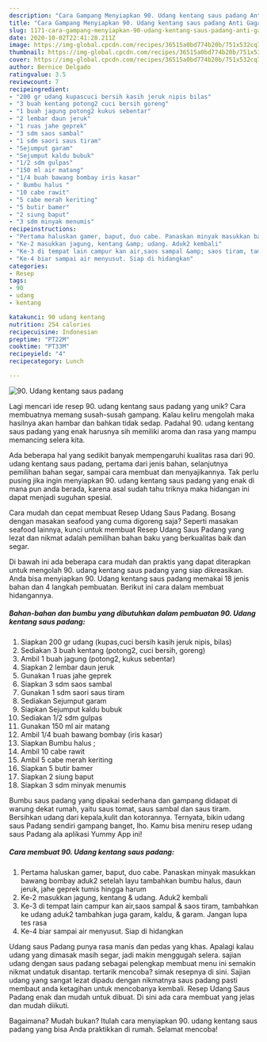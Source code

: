 ```yaml
---
description: "Cara Gampang Menyiapkan 90. Udang kentang saus padang Anti Gagal"
title: "Cara Gampang Menyiapkan 90. Udang kentang saus padang Anti Gagal"
slug: 1171-cara-gampang-menyiapkan-90-udang-kentang-saus-padang-anti-gagal
date: 2020-10-02T22:41:28.211Z
image: https://img-global.cpcdn.com/recipes/36515a0bd774b20b/751x532cq70/90-udang-kentang-saus-padang-foto-resep-utama.jpg
thumbnail: https://img-global.cpcdn.com/recipes/36515a0bd774b20b/751x532cq70/90-udang-kentang-saus-padang-foto-resep-utama.jpg
cover: https://img-global.cpcdn.com/recipes/36515a0bd774b20b/751x532cq70/90-udang-kentang-saus-padang-foto-resep-utama.jpg
author: Bernice Delgado
ratingvalue: 3.5
reviewcount: 7
recipeingredient:
- "200 gr udang kupascuci bersih kasih jeruk nipis bilas"
- "3 buah kentang potong2 cuci bersih goreng"
- "1 buah jagung potong2 kukus sebentar"
- "2 lembar daun jeruk"
- "1 ruas jahe geprek"
- "3 sdm saos sambal"
- "1 sdm saori saus tiram"
- "Sejumput garam"
- "Sejumput kaldu bubuk"
- "1/2 sdm gulpas"
- "150 ml air matang"
- "1/4 buah bawang bombay iris kasar"
- " Bumbu halus "
- "10 cabe rawit"
- "5 cabe merah keriting"
- "5 butir bamer"
- "2 siung baput"
- "3 sdm minyak menumis"
recipeinstructions:
- "Pertama haluskan gamer, baput, duo cabe. Panaskan minyak masukkan bawang bombay aduk2 setelah layu tambahkan bumbu halus, daun jeruk, jahe geprek tumis hingga harum"
- "Ke-2 masukkan jagung, kentang &amp; udang. Aduk2 kembali"
- "Ke-3 di tempat lain campur kan air,saos sampal &amp; saos tiram, tambahkan ke udang aduk2 tambahkan juga garam, kaldu, &amp; garam. Jangan lupa tes rasa"
- "Ke-4 biar sampai air menyusut. Siap di hidangkan"
categories:
- Resep
tags:
- 90
- udang
- kentang

katakunci: 90 udang kentang 
nutrition: 254 calories
recipecuisine: Indonesian
preptime: "PT22M"
cooktime: "PT33M"
recipeyield: "4"
recipecategory: Lunch

---
```



![90. Udang kentang saus padang](https://img-global.cpcdn.com/recipes/36515a0bd774b20b/751x532cq70/90-udang-kentang-saus-padang-foto-resep-utama.jpg)

Lagi mencari ide resep 90. udang kentang saus padang yang unik? Cara membuatnya memang susah-susah gampang. Kalau keliru mengolah maka hasilnya akan hambar dan bahkan tidak sedap. Padahal 90. udang kentang saus padang yang enak harusnya sih memiliki aroma dan rasa yang mampu memancing selera kita.

Ada beberapa hal yang sedikit banyak mempengaruhi kualitas rasa dari 90. udang kentang saus padang, pertama dari jenis bahan, selanjutnya pemilihan bahan segar, sampai cara membuat dan menyajikannya. Tak perlu pusing jika ingin menyiapkan 90. udang kentang saus padang yang enak di mana pun anda berada, karena asal sudah tahu triknya maka hidangan ini dapat menjadi suguhan spesial.

Cara mudah dan cepat membuat Resep Udang Saus Padang. Bosang dengan masakan seafood yang cuma digoreng saja? Seperti masakan seafood lainnya, kunci untuk membuat Resep Udang Saus Padang yang lezat dan nikmat adalah pemilihan bahan baku yang berkualitas baik dan segar.


Di bawah ini ada beberapa cara mudah dan praktis yang dapat diterapkan untuk mengolah 90. udang kentang saus padang yang siap dikreasikan. Anda bisa menyiapkan 90. Udang kentang saus padang memakai 18 jenis bahan dan 4 langkah pembuatan. Berikut ini cara dalam membuat hidangannya.

<!--inarticleads1-->

##### Bahan-bahan dan bumbu yang dibutuhkan dalam pembuatan 90. Udang kentang saus padang:

1. Siapkan 200 gr udang (kupas,cuci bersih kasih jeruk nipis, bilas)
1. Sediakan 3 buah kentang (potong2, cuci bersih, goreng)
1. Ambil 1 buah jagung (potong2, kukus sebentar)
1. Siapkan 2 lembar daun jeruk
1. Gunakan 1 ruas jahe geprek
1. Siapkan 3 sdm saos sambal
1. Gunakan 1 sdm saori saus tiram
1. Sediakan Sejumput garam
1. Siapkan Sejumput kaldu bubuk
1. Sediakan 1/2 sdm gulpas
1. Gunakan 150 ml air matang
1. Ambil 1/4 buah bawang bombay (iris kasar)
1. Siapkan  Bumbu halus ;
1. Ambil 10 cabe rawit
1. Ambil 5 cabe merah keriting
1. Siapkan 5 butir bamer
1. Siapkan 2 siung baput
1. Siapkan 3 sdm minyak menumis


Bumbu saus padang yang dipakai sederhana dan gampang didapat di warung dekat rumah, yaitu saus tomat, saus sambal dan saus tiram. Bersihkan udang dari kepala,kulit dan kotorannya. Ternyata, bikin udang saus Padang sendiri gampang banget, lho. Kamu bisa meniru resep udang saus Padang ala aplikasi Yummy App ini! 

<!--inarticleads2-->

##### Cara membuat 90. Udang kentang saus padang:

1. Pertama haluskan gamer, baput, duo cabe. Panaskan minyak masukkan bawang bombay aduk2 setelah layu tambahkan bumbu halus, daun jeruk, jahe geprek tumis hingga harum
1. Ke-2 masukkan jagung, kentang &amp; udang. Aduk2 kembali
1. Ke-3 di tempat lain campur kan air,saos sampal &amp; saos tiram, tambahkan ke udang aduk2 tambahkan juga garam, kaldu, &amp; garam. Jangan lupa tes rasa
1. Ke-4 biar sampai air menyusut. Siap di hidangkan


Udang saus Padang punya rasa manis dan pedas yang khas. Apalagi kalau udang yang dimasak masih segar, jadi makin menggugah selera. sajian udang dengan saus padang sebagai pelengkap membuat menu ini semakin nikmat undatuk disantap. tertarik mencoba? simak resepnya di sini. Sajian udang yang sangat lezat dipadu dengan nikmatnya saus padang pasti membaut anda ketagihan untuk mencobanya kembali. Resep Udang Saus Padang enak dan mudah untuk dibuat. Di sini ada cara membuat yang jelas dan mudah diikuti. 

Bagaimana? Mudah bukan? Itulah cara menyiapkan 90. udang kentang saus padang yang bisa Anda praktikkan di rumah. Selamat mencoba!
